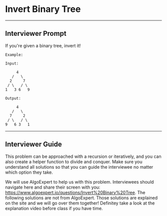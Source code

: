 # Invert Binary Tree

---

## Interviewer Prompt

If you're given a binary tree, invert it!

```
Example:

Input:

     4
   /   \
  2     7
 / \   / \
1   3 6   9

Output:

     4
   /   \
  7     2
 / \   / \
9   6 3   1
```
---

## Interviewer Guide

This problem can be approached with a recursion or iteratively, and you can also create a helper function to divide and conquer. Make sure you understand all solutions so that you can guide the interviewee no matter which option they take.

We will use AlgoExpert to help us with this problem. Interviewees should navigate here and share their screen with you: https://www.algoexpert.io/questions/Invert%20Binary%20Tree. The following solutions are not from AlgoExpert. Those solutions are explained on the site and we will go over them together! Definitey take a look at the explanation video before class if you have time.

